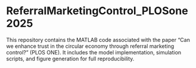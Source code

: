 # ReferralMarketingControl_PLOSone2025
This repository contains the MATLAB code associated with the paper “Can we enhance trust in the circular economy through referral marketing control?” (PLOS ONE). It includes the model implementation, simulation scripts, and figure generation for full reproducibility.
